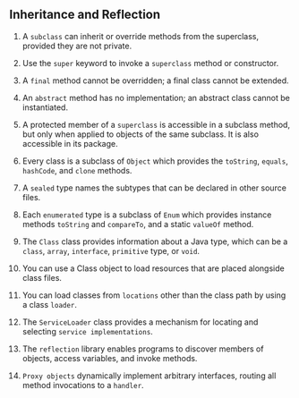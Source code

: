 ## Inheritance and Reflection

1. A `subclass` can inherit or override methods from the superclass, provided they are not private.

2. Use the `super` keyword to invoke a `superclass` method or constructor.

3. A `final` method cannot be overridden; a final class cannot be extended.

4. An `abstract` method has no implementation; an abstract class cannot be instantiated.

5. A protected member of a `superclass` is accessible in a subclass method, but only when applied to objects of the same subclass. It is also accessible in its package.

6. Every class is a subclass of `Object` which provides the `toString`, `equals`, `hashCode`, and `clone` methods.

7. A `sealed` type names the subtypes that can be declared in other source files.

8. Each `enumerated` type is a subclass of `Enum` which provides instance methods `toString` and `compareTo`, and a static `valueOf` method.

9. The `Class` class provides information about a Java type, which can be a `class`, `array`, `interface`, `primitive` type, or `void`.

10. You can use a Class object to load resources that are placed alongside class files.

11. You can load classes from `locations` other than the class path by using a class `loader`.

12. The `ServiceLoader` class provides a mechanism for locating and selecting `service implementations`.

13. The `reflection` library enables programs to discover members of objects, access variables, and invoke methods.

14. `Proxy objects` dynamically implement arbitrary interfaces, routing all method invocations to a `handler`.
